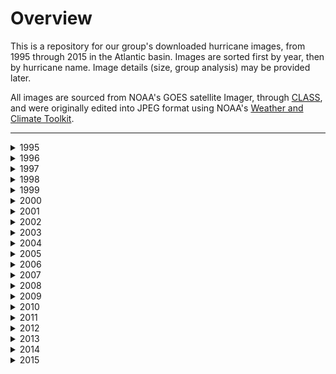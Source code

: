 # Overview 
This is a repository for our group's downloaded hurricane images, from 1995 through 2015 in the Atlantic basin. Images are sorted first by year, then by hurricane name. Image details (size, group analysis) may be provided later.

All images are sourced from NOAA's GOES satellite Imager, through [CLASS](https://www.class.ncdc.noaa.gov/saa/products/welcome), and were originally edited into JPEG format using NOAA's [Weather and Climate Toolkit](https://www.ncdc.noaa.gov/wct/).
* * *
<details>
  <summary>1995</summary>
</details>
<details>
  <summary>1996</summary>
</details>
<details>
  <summary>1997</summary>
</details>
<details>
  <summary>1998</summary>
</details>
<details>
  <summary>1999</summary>
</details>
<details>
  <summary>2000</summary>
</details>
<details>
  <summary>2001</summary>
</details>
<details>
  <summary>2002</summary>
</details>
<details>
  <summary>2003</summary>
</details>
<details>
  <summary>2004</summary>
</details>
<details>
  <summary>2005</summary>
</details>
<details>
  <summary>2006</summary>
</details>
<details>
  <summary>2007</summary>
</details>
<details>
  <summary>2008</summary>
</details>
<details>
  <summary>2009</summary>
</details>
<details>
  <summary>2010</summary>
</details>
<details>
  <summary>2011</summary>
</details>
<details>
  <summary>2012</summary>
</details>
<details>
  <summary>2013</summary>
</details>
<details>
  <summary>2014</summary>
</details>
<details>
  <summary>2015</summary>
</details>
